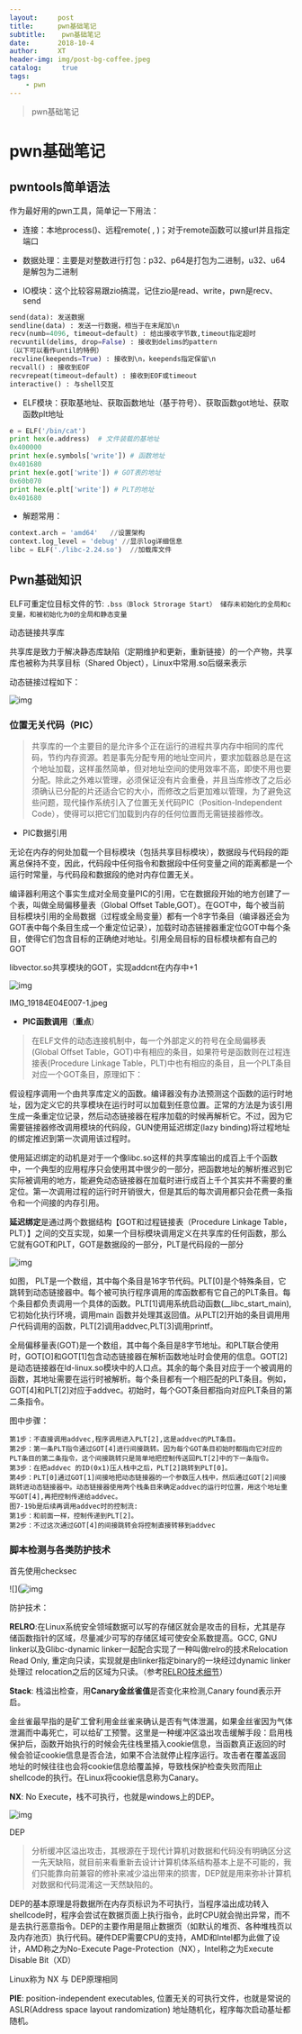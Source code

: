 ```yaml
---
layout:     post
title:      pwn基础笔记
subtitle:    pwn基础笔记
date:       2018-10-4
author:     XT
header-img: img/post-bg-coffee.jpeg
catalog: 	 true
tags:
    - pwn
---
```



> pwn基础笔记

# pwn基础笔记

## pwntools简单语法

作为最好用的pwn工具，简单记一下用法：

- 连接：本地process()、远程remote( , )；对于remote函数可以接url并且指定端口

- 数据处理：主要是对整数进行打包：p32、p64是打包为二进制，u32、u64是解包为二进制

- IO模块：这个比较容易跟zio搞混，记住zio是read、write，pwn是recv、send

```python
send(data): 发送数据
sendline(data) : 发送一行数据，相当于在末尾加\n      
recv(numb=4096, timeout=default) : 给出接收字节数,timeout指定超时
recvuntil(delims, drop=False) : 接收到delims的pattern
（以下可以看作until的特例）
recvline(keepends=True) : 接收到\n，keepends指定保留\n
recvall() : 接收到EOF
recvrepeat(timeout=default) : 接收到EOF或timeout
interactive() : 与shell交互
```

- ELF模块：获取基地址、获取函数地址（基于符号）、获取函数got地址、获取函数plt地址

```python
e = ELF('/bin/cat')
print hex(e.address)  # 文件装载的基地址
0x400000
print hex(e.symbols['write']) # 函数地址
0x401680
print hex(e.got['write']) # GOT表的地址
0x60b070
print hex(e.plt['write']) # PLT的地址
0x401680
```

  

- 解题常用：

```python
context.arch = 'amd64'   //设置架构
context.log_level = 'debug' //显示log详细信息
libc = ELF('./libc-2.24.so')  //加载库文件
```

## Pwn基础知识

ELF可重定位目标文件的节:
`.bss（Block Strorage Start） 储存未初始化的全局和c变量，和被初始化为0的全局和静态变量` 

 动态链接共享库

共享库是致力于解决静态库缺陷（定期维护和更新，重新链接）的一个产物，共享库也被称为共享目标（Shared Object），Linux中常用.so后缀来表示

动态链接过程如下：

![img](http://upload-images.jianshu.io/upload_images/7877300-c792cafd43e269e8.jpeg?imageMogr2/auto-orient/strip%7CimageView2/2/w/1000/format/webp)

### 位置无关代码（PIC）

> 共享库的一个主要目的是允许多个正在运行的进程共享内存中相同的库代码，节约内存资源。若是事先分配专用的地址空间片，要求加载器总是在这个地址加载，这样虽然简单，但对地址空间的使用效率不高，即使不用也要分配。除此之外难以管理，必须保证没有片会重叠，并且当库修改了之后必须确认已分配的片还适合它的大小，而修改之后更加难以管理，为了避免这些问题，现代操作系统引入了位置无关代码PIC（Position-Independent Code），使得可以把它们加载到内存的任何位置而无需链接器修改。

- PIC数据引用

无论在内存的何处加载一个目标模块（包括共享目标模块），数据段与代码段的距离总保持不变，因此，代码段中任何指令和数据段中任何变量之间的距离都是一个运行时常量，与代码段和数据段的绝对内存位置无关。

编译器利用这个事实生成对全局变量PIC的引用，它在数据段开始的地方创建了一个表，叫做全局偏移量表（Global Offset Table,GOT）。在GOT中，每个被当前目标模块引用的全局数据（过程或全局变量）都有一个8字节条目（编译器还会为GOT表中每个条目生成一个重定位记录），加载时动态链接器重定位GOT中每个条目，使得它们包含目标的正确绝对地址。引用全局目标的目标模块都有自己的GOT

libvector.so共享模块的GOT，实现addcnt在内存中+1

![img](http://upload-images.jianshu.io/upload_images/7877300-21f771ae471744d7.jpeg?imageMogr2/auto-orient/strip%7CimageView2/2/w/1000/format/webp)

IMG_19184E04E007-1.jpeg

-  **PIC函数调用**（**重点**）

> 在ELF文件的动态连接机制中，每一个外部定义的符号在全局偏移表 (Global Offset Table，GOT)中有相应的条目，如果符号是函数则在过程连接表(Procedure Linkage Table，PLT)中也有相应的条目，且一个PLT条目对应一个GOT条目，原理如下：

假设程序调用一个由共享库定义的函数。编译器没有办法预测这个函数的运行时地址，因为定义它的共享模块在运行时可以加载到任意位置。正常的方法是为该引用生成一条重定位记录，然后动态链接器在程序加载的时候再解析它。不过，因为它需要链接器修改调用模块的代码段，GUN使用延迟绑定(lazy binding)将过程地址的绑定推迟到第一次调用该过程时。

使用延迟绑定的动机是对于一个像libc.so这样的共享库输出的成百上千个函数中，一个典型的应用程序只会使用其中很少的一部分，把函数地址的解析推迟到它实际被调用的地方，能避免动态链接器在加载时进行成百上千个其实并不需要的重定位。第一次调用过程的运行时开销很大，但是其后的每次调用都只会花费一条指令和一个间接的内存引用。

**延迟绑定**是通过两个数据结构【GOT和过程链接表（Procedure Linkage Table，PLT）】之间的交互实现，如果一个目标模块调用定义在共享库的任何函数，那么它就有GOT和PLT，GOT是数据段的一部分，PLT是代码段的一部分

![img](http://upload-images.jianshu.io/upload_images/7877300-ef6f2fb45c45774b.jpeg?imageMogr2/auto-orient/strip%7CimageView2/2/w/1000/format/webp)

如图，
 PLT是一个数组，其中每个条目是16字节代码。PLT[0]是个特殊条目，它跳转到动态链接器中。每个被可执行程序调用的库函数都有它自己的PLT条目。每个条目都负责调用一个具体的函数。PLT[1]调用系统启动函数(__libc_start_main),它初始化执行环境，调用main 函数并处理其返回值。从PLT[2]开始的条目调用用户代码调用的函数，PLT[2]调用addvec,PLT[3]调用printf。

全局偏移量表(GOT)是一个数组，其中每个条目是8字节地址。和PLT联合使用时，GOT[O]和GOT[1]包含动态链接器在解析函数地址时会使用的信息。GOT[2]是动态链接器在ld-linux.so模块中的人口点。其余的每个条目对应于一个被调用的函数，其地址需要在运行时被解析。每个条目都有一个相匹配的PLT条目。例如，GOT[4]和PLT[2]对应于addvec。初始时，每个GOT条目都指向对应PLT条目的第二条指令。

图中步骤：

```
第1步：不直接调用addvec,程序调用进入PLT[2],这是addvec的PLT条目。
第2步：第一条PLT指令通过GOT[4]进行间接跳转。因为每个GOT条目初始时都指向它对应的PLT条目的第二条指令，这个间接跳转只是简单地把控制传送回PLT[2]中的下一条指令。
第3步：在把addvec 的ID(0x1)压人栈中之后，PLT[2]跳转到PLT[0]。
第4步：PLT[0]通过GOT[1]间接地把动态链接器的一个参数压人栈中，然后通过GOT[2]间接跳转进动态链接器中。动态链接器使用两个栈条目来确定addvec的运行时位置，用这个地址重写GOT[4],再把控制传递给addvec。
图7-19b是后续再调用addvec时的控制流:
第1步：和前面一样，控制传递到PLT[2]。
第2步：不过这次通过GOT[4]的间接跳转会将控制直接转移到addvec
```

 

 

### 脚本检测与各类防护技术

首先使用checksec

![](![img](https://raw.githubusercontent.com/xineting/xineting.github.io/master/img/pwnbj1.png)

防护技术：

**RELRO**:在Linux系统安全领域数据可以写的存储区就会是攻击的目标，尤其是存储函数指针的区域，尽量减少可写的存储区域可使安全系数提高。GCC, GNU linker以及Glibc-dynamic linker一起配合实现了一种叫做relro的技术Relocation Read Only, 重定向只读，实现就是由linker指定binary的一块经过dynamic linker处理过 relocation之后的区域为只读。（参考[RELRO技术细节](https://link.jianshu.com?t=https://hardenedlinux.github.io/2016/11/25/RelRO.html)）

**Stack**: 栈溢出检查，用**Canary金丝雀值**是否变化来检测,Canary found表示开启。

金丝雀最早指的是矿工曾利用金丝雀来确认是否有气体泄漏，如果金丝雀因为气体泄漏而中毒死亡，可以给矿工预警。这里是一种缓冲区溢出攻击缓解手段：启用栈保护后，函数开始执行的时候会先往栈里插入cookie信息，当函数真正返回的时候会验证cookie信息是否合法，如果不合法就停止程序运行。攻击者在覆盖返回地址的时候往往也会将cookie信息给覆盖掉，导致栈保护检查失败而阻止shellcode的执行。在Linux将cookie信息称为Canary。

**NX**: No Execute，栈不可执行，也就是windows上的DEP。

![img](http://upload-images.jianshu.io/upload_images/7877300-5862b6ac2cafe6a0.jpeg?imageMogr2/auto-orient/strip%7CimageView2/2/w/945/format/webp)

DEP

> 分析缓冲区溢出攻击，其根源在于现代计算机对数据和代码没有明确区分这一先天缺陷，就目前来看重新去设计计算机体系结构基本上是不可能的，我们只能靠向前兼容的修补来减少溢出带来的损害，DEP就是用来弥补计算机对数据和代码混淆这一天然缺陷的。

DEP的基本原理是将数据所在内存页标识为不可执行，当程序溢出成功转入shellcode时，程序会尝试在数据页面上执行指令，此时CPU就会抛出异常，而不是去执行恶意指令。DEP的主要作用是阻止数据页（如默认的堆页、各种堆栈页以及内存池页）执行代码。硬件DEP需要CPU的支持，AMD和Intel都为此做了设计，AMD称之为No-Execute Page-Protection（NX），Intel称之为Execute Disable Bit（XD）

Linux称为 NX 与 DEP原理相同

**PIE**: position-independent executables, 位置无关的可执行文件，也就是常说的ASLR(Address space layout randomization) 地址随机化，程序每次启动基址都随机。

 

 

 

 

 
